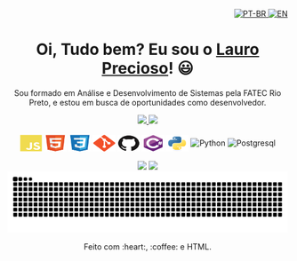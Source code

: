 <p align="right">
  <a href="https://lauro-precioso.github.io/pt-br">
    <img src="https://img.shields.io/badge/%F0%9F%87%A7%F0%9F%87%B7-PT--BR-blue" alt="PT-BR"/>
  </a>
  <a href="https://lauro-precioso.github.io/en">
    <img src="https://img.shields.io/badge/%F0%9F%87%BA%F0%9F%87%B8-EN-blue" alt="EN"/>
  </a>
</p>

</div>
<div> 
  <h1 align="center">
    Oi, Tudo bem? Eu sou o 
    <a href="https://lauro-precioso.github.io">Lauro Precioso</a>! 😃️
  </h1>
  
  <p align="center">
    Sou formado em Análise e Desenvolvimento de Sistemas pela FATEC Rio Preto, e estou em busca de oportunidades como desenvolvedor.
  </p>
</div>

<div align="center">
  <a href="https://github.com/Lauro-Precioso">
    <img height="150em" src="https://github-readme-stats.vercel.app/api?username=Lauro-Precioso&count_private=true&include_all_commits=true&show_icons=true&theme=dracula&hide_border=false&show_owner=true"/>
    <img height="150em" src="https://github-readme-stats.vercel.app/api/top-langs/?username=Lauro-Precioso&theme=dracula&hide_border=false&&layout=compact"/>
  </a>
</div>

<div align="center" valign="top"><br>
  <img align="center" alt="Js" height="30" width="40" src="https://raw.githubusercontent.com/devicons/devicon/master/icons/javascript/javascript-plain.svg">
  <img align="center" alt="HTML" height="30" width="40" src="https://raw.githubusercontent.com/devicons/devicon/master/icons/html5/html5-original.svg">
  <img align="center" alt="CSS" height="30" width="40" src="https://raw.githubusercontent.com/devicons/devicon/master/icons/css3/css3-original.svg">
  <img align="center" alt="git" height="30" width="40" src="https://raw.githubusercontent.com/devicons/devicon/master/icons/git/git-original.svg">
  <img align="center" alt="github" height="30" width="40" src="https://raw.githubusercontent.com/devicons/devicon/master/icons/github/github-original.svg">
  <img align="center" alt="Csharp" height="30" width="40" src="https://raw.githubusercontent.com/devicons/devicon/master/icons/csharp/csharp-original.svg">
  <img align="center" alt="Python" height="30" width="40" src="https://raw.githubusercontent.com/devicons/devicon/master/icons/python/python-original.svg">
  <img align="center" alt="Python" height="30" width="40" src="https://cdn.jsdelivr.net/gh/devicons/devicon/icons/microsoftsqlserver/microsoftsqlserver-plain-wordmark.svg">
  <img align="center" alt="Postgresql" height="30" width="40" src="https://cdn.jsdelivr.net/gh/devicons/devicon/icons/postgresql/postgresql-original.svg">
</div><br>

<div align="center">
  <a href="https://www.linkedin.com/in/lauro-precioso/" target="_blank"><img src="https://img.shields.io/badge/-LinkedIn-%230077B5?style=for-the-badge&logo=linkedin&logoColor=white" target="_blank"></a> 
  <a href="mailto:lauroprecioso99@gmail.com"><img src="https://img.shields.io/badge/-Gmail-%23333?style=for-the-badge&logo=gmail&logoColor=white" target="_blank"></a>
</div>

<div align="center">

  <img src="https://raw.githubusercontent.com/Lauro-Precioso/Lauro-Precioso/output/snake.svg" alt="Snake animation" />
  
</div>

<div align="center">
  <p>Feito com :heart:, :coffee: e HTML.</p>
</div>
